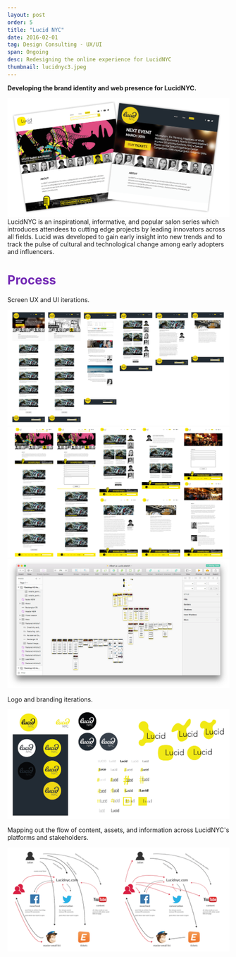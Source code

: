 ```yaml
---
layout: post
order: 5
title: "Lucid NYC"
date: 2016-02-01
tag: Design Consulting - UX/UI
span: Ongoing
desc: Redesigning the online experience for LucidNYC
thumbnail: lucidnyc3.jpeg
---
```


**Developing the brand identity and web presence for LucidNYC.**

<div>
<img src="../img/lucidnyc/hero.png">
</div>
LucidNYC is an inspirational, informative, and popular salon series which introduces attendees to cutting edge projects by leading innovators across all fields. Lucid was developed to gain early insight into new trends and to track the pulse of cultural and technological change among early adopters and influencers.

<h1 style="color:#742bb5">Process</h1>

Screen UX and UI iterations.

<div>
<img src="../img/lucidnyc/screens1.png">
<img src="../img/lucidnyc/screens2.png">
<img src="../img/lucidnyc/sketchprocess.png">
</div>

Logo and branding iterations.

<div>
<img src="../img/lucidnyc/logoprocess.png">
</div>

Mapping out the flow of content, assets, and information across LucidNYC's platforms and stakeholders.

<div>
<img src="../img/lucidnyc/infoflow.png">
</div>

